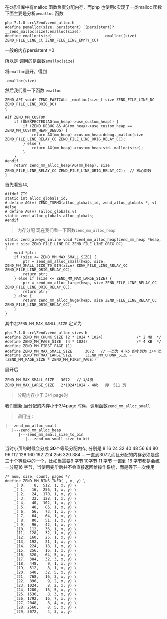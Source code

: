 在c标准库中有malloc 函数负责分配内存，而php 也使用c实现了一类malloc 函数
下面主要是分析`pemalloc` 函数
```
php-7.1.8-src\Zend\zend_alloc.h
#define pemalloc(size, persistent) ((persistent)?__zend_malloc(size):emalloc(size))
#define emalloc(size)						_emalloc((size) ZEND_FILE_LINE_CC ZEND_FILE_LINE_EMPTY_CC)
```
一般的内存persistent =0

所以是 调用的是函数`emalloc(size)`

将`emalloc`展开，得到

`_emalloc(size)`


然后我们看一下函数 `emalloc`

```
ZEND_API void* ZEND_FASTCALL _emalloc(size_t size ZEND_FILE_LINE_DC ZEND_FILE_LINE_ORIG_DC)
{

#if ZEND_MM_CUSTOM
	if (UNEXPECTED(AG(mm_heap)->use_custom_heap)) {
		if (ZEND_DEBUG && AG(mm_heap)->use_custom_heap == ZEND_MM_CUSTOM_HEAP_DEBUG) {
			return AG(mm_heap)->custom_heap.debug._malloc(size ZEND_FILE_LINE_RELAY_CC ZEND_FILE_LINE_ORIG_RELAY_CC);
		} else {
			return AG(mm_heap)->custom_heap.std._malloc(size);
		}
	}
#endif
	return zend_mm_alloc_heap(AG(mm_heap), size ZEND_FILE_LINE_RELAY_CC ZEND_FILE_LINE_ORIG_RELAY_CC);  // 核心函数
}
```
首先看宏`AG`,
```
#ifdef ZTS
static int alloc_globals_id;
# define AG(v) ZEND_TSRMG(alloc_globals_id, zend_alloc_globals *, v)
#else
# define AG(v) (alloc_globals.v)
static zend_alloc_globals alloc_globals;
#endif
```
> 内存分配
现在我们看一下函数`zend_mm_alloc_heap`
```
static zend_always_inline void *zend_mm_alloc_heap(zend_mm_heap *heap, size_t size ZEND_FILE_LINE_DC ZEND_FILE_LINE_ORIG_DC)
{
	void *ptr;
	if (size <= ZEND_MM_MAX_SMALL_SIZE) {
		ptr = zend_mm_alloc_small(heap, size, ZEND_MM_SMALL_SIZE_TO_BIN(size) ZEND_FILE_LINE_RELAY_CC ZEND_FILE_LINE_ORIG_RELAY_CC);
		return ptr;
	} else if (size <= ZEND_MM_MAX_LARGE_SIZE) {
		ptr = zend_mm_alloc_large(heap, size ZEND_FILE_LINE_RELAY_CC ZEND_FILE_LINE_ORIG_RELAY_CC);
		return ptr;
	} else {
		return zend_mm_alloc_huge(heap, size ZEND_FILE_LINE_RELAY_CC ZEND_FILE_LINE_ORIG_RELAY_CC);
	}
}
```
其中宏`ZEND_MM_MAX_SAMLL_SIZE` 定义为
```
php-7.1.8-src\Zend\zend_alloc_sizes.h
#define ZEND_MM_CHUNK_SIZE (2 * 1024 * 1024)               /* 2 MB  */
#define ZEND_MM_PAGE_SIZE  (4 * 1024)                      /* 4 KB  */
#define ZEND_MM_FIRST_PAGE (1)
#define ZEND_MM_MAX_SMALL_SIZE      3072   // 一页为 4 kb 即小页为 3/4 页
#define ZEND_MM_MAX_LARGE_SIZE      (ZEND_MM_CHUNK_SIZE - (ZEND_MM_PAGE_SIZE * ZEND_MM_FIRST_PAGE))

```
展开后
```
ZEND_MM_MAX_SMALL_SIZE   3072   // 3/4页
ZEND_MM_MAX_LARGE_SIZE   2*1024*1024 - 4Kb   即  511 页

```
> 分配内存小于 3/4 page时

我们重新,当分配的内存小于3/4page 时候，调用函数`zend_mm_alloc_small`

> 调用链：
```
|---zend_mm_alloc_small
   |---zend_mm_alloc_heap
      |---zend_mm_small_size_to_bin
         |---zend_mm_small_size_to_bit
```
当时小页的时候会分成 **30**个等级分配内存,
分别是 8 16 24  32 40 48 56 64 80 96 112 128 160 192 224 256 320 384 ... 一直到3072,而且分配的内存必须是这三十个等级中的一个，比如当需要9 字节 10字节 11 字节 一直到 16 字节都是会统一分配16 字节，当使用完毕后并不会直接返回给操作系统，而是等下一次使用
```
/* num, size, count, pages */
#define ZEND_MM_BINS_INFO(_, x, y) \
	_( 0,    8,  512, 1, x, y) \
	_( 1,   16,  256, 1, x, y) \
	_( 2,   24,  170, 1, x, y) \
	_( 3,   32,  128, 1, x, y) \
	_( 4,   40,  102, 1, x, y) \
	_( 5,   48,   85, 1, x, y) \
	_( 6,   56,   73, 1, x, y) \
	_( 7,   64,   64, 1, x, y) \
	_( 8,   80,   51, 1, x, y) \
	_( 9,   96,   42, 1, x, y) \
	_(10,  112,   36, 1, x, y) \
	_(11,  128,   32, 1, x, y) \
	_(12,  160,   25, 1, x, y) \
	_(13,  192,   21, 1, x, y) \
	_(14,  224,   18, 1, x, y) \
	_(15,  256,   16, 1, x, y) \
	_(16,  320,   64, 5, x, y) \
	_(17,  384,   32, 3, x, y) \
	_(18,  448,    9, 1, x, y) \
	_(19,  512,    8, 1, x, y) \
	_(20,  640,   32, 5, x, y) \
	_(21,  768,   16, 3, x, y) \
	_(22,  896,    9, 2, x, y) \
	_(23, 1024,    8, 2, x, y) \
	_(24, 1280,   16, 5, x, y) \
	_(25, 1536,    8, 3, x, y) \
	_(26, 1792,   16, 7, x, y) \
	_(27, 2048,    8, 4, x, y) \
	_(28, 2560,    8, 5, x, y) \
	_(29, 3072,    4, 3, x, y)
```


 
